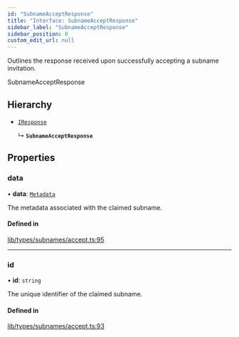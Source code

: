 ```yaml
---
id: "SubnameAcceptResponse"
title: "Interface: SubnameAcceptResponse"
sidebar_label: "SubnameAcceptResponse"
sidebar_position: 0
custom_edit_url: null
---
```


Outlines the response received upon successfully accepting a subname invitation.

 SubnameAcceptResponse

## Hierarchy

- [`IResponse`](IResponse.md)

  ↳ **`SubnameAcceptResponse`**

## Properties

### data

• **data**: [`Metadata`](Metadata.md)

The metadata associated with the claimed subname.

#### Defined in

[lib/types/subnames/accept.ts:95](https://github.com/JustaName-id/JustaName-sdk/blob/4ff9084/packages/@justaname.id/sdk/src/lib/types/subnames/accept.ts#L95)

___

### id

• **id**: `string`

The unique identifier of the claimed subname.

#### Defined in

[lib/types/subnames/accept.ts:93](https://github.com/JustaName-id/JustaName-sdk/blob/4ff9084/packages/@justaname.id/sdk/src/lib/types/subnames/accept.ts#L93)
